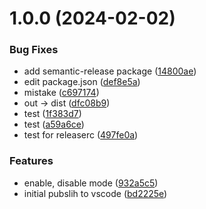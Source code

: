 # 1.0.0 (2024-02-02)


### Bug Fixes

* add semantic-release package ([14800ae](https://github.com/JunbaeJs/junbae-mode/commit/14800aeb080e0ed58a480b9f12a145a0941e805c))
* edit package.json ([def8e5a](https://github.com/JunbaeJs/junbae-mode/commit/def8e5a72fbac988d6ec9e13675fe3bade911f31))
* mistake ([c697174](https://github.com/JunbaeJs/junbae-mode/commit/c697174ef1760c48ec5a67ec22f586aa98403adc))
* out -> dist ([dfc08b9](https://github.com/JunbaeJs/junbae-mode/commit/dfc08b912cca310d994bfe443dcaad47763b40fd))
* test ([1f383d7](https://github.com/JunbaeJs/junbae-mode/commit/1f383d78f27075484053b884627fb044ba09c0df))
* test ([a59a6ce](https://github.com/JunbaeJs/junbae-mode/commit/a59a6ce836f921672c5d446cd16a5118370c27c6))
* test for releaserc ([497fe0a](https://github.com/JunbaeJs/junbae-mode/commit/497fe0a4220fdc1f06dee854506a4ff78ecc0edf))


### Features

* enable, disable mode ([932a5c5](https://github.com/JunbaeJs/junbae-mode/commit/932a5c5d6e54109d67af86d163cb8a377c05d7cb))
* initial pubslih to vscode ([bd2225e](https://github.com/JunbaeJs/junbae-mode/commit/bd2225e2952313d31e05a27f19798cc57e419530))

